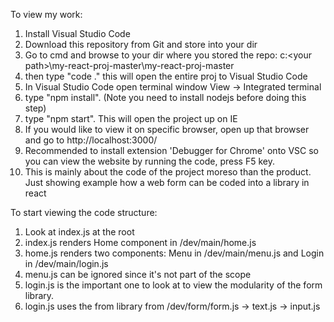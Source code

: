 To view my work:
1) Install Visual Studio Code
2) Download this repository from Git and store into your dir
3) Go to cmd and browse to your dir where you stored the repo: c:\<your path>\my-react-proj-master\my-react-proj-master
4) then type "code ." this will open the entire proj to Visual Studio Code
5) In Visual Studio Code open terminal window View -> Integrated terminal
6) type "npm install". (Note you need to install nodejs before doing this step)
7) type "npm start". This will open the project up on IE
8) If you would like to view it on specific browser, open up that browser and go to http://localhost:3000/
9) Recommended to install extension 'Debugger for Chrome' onto VSC so you can view the website by running the code, press F5 key.
10) This is mainly about the code of the project moreso than the product. Just showing example how a web form can be coded into a library in react

To start viewing the code structure:
1) Look at index.js at the root
2) index.js renders Home component in /dev/main/home.js
3) home.js renders two components: Menu in /dev/main/menu.js and Login in /dev/main/login.js
4) menu.js can be ignored since it's not part of the scope
5) login.js is the important one to look at to view the modularity of the form library.
6) login.js uses the from library from /dev/form/form.js -> text.js -> input.js
